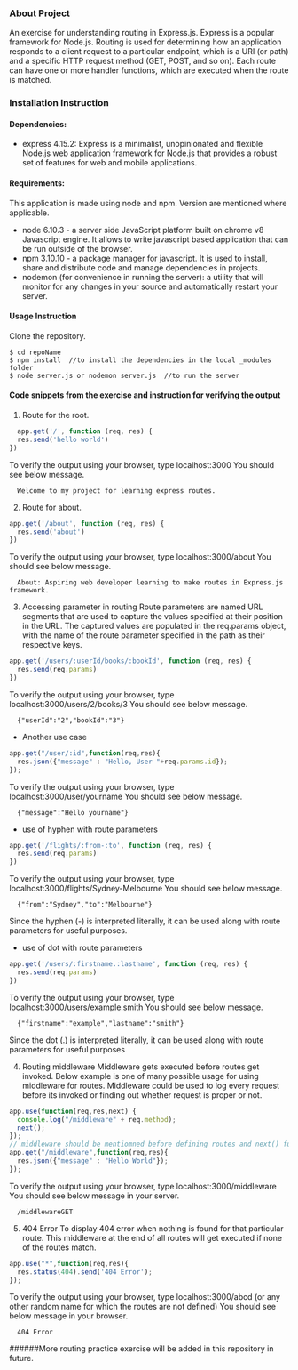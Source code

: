 ### About Project
  An exercise for understanding routing in Express.js. Express is a popular framework for Node.js. Routing is used for determining how an application responds to a client request to a particular endpoint, which is a URI (or path) and a specific HTTP request method (GET, POST, and so on). Each route can have one or more handler functions, which are executed when the route is matched.

### Installation Instruction
#### Dependencies:
  * express 4.15.2: Express is a minimalist, unopinionated and flexible Node.js web application framework for Node.js that provides a robust set of features for web and mobile applications.
#### Requirements:
  This application is made using node and npm. Version are mentioned where applicable.
  * node 6.10.3 - a server side JavaScript platform built on chrome v8 Javascript engine. It allows to write javascript based application that can be run outside of the browser.
  * npm 3.10.10 - a package manager for javascript. It is used to install, share and distribute code and manage dependencies in projects.
  * nodemon (for convenience in running the server): a utility that will monitor for any changes in your source and automatically restart your server.

#### Usage Instruction
  Clone the repository.
  ```
  $ cd repoName
  $ npm install  //to install the dependencies in the local _modules folder
  $ node server.js or nodemon server.js  //to run the server
  ```

#### Code snippets from the exercise and instruction for verifying the output
  1. Route for the root.
  ```javascript
    app.get('/', function (req, res) {
    res.send('hello world')
  })
  ```
  To verify the output using your browser, type localhost:3000
  You should see below message.
  ```
    Welcome to my project for learning express routes.
  ```

  2. Route for about.
  ```javascript
  app.get('/about', function (req, res) {
    res.send('about')
  })
  ```  
  To verify the output using your browser, type localhost:3000/about
  You should see below message.
  ```
    About: Aspiring web developer learning to make routes in Express.js framework.
  ```

  3. Accessing parameter in routing
  Route parameters are named URL segments that are used to capture the values specified at their position in the URL. The captured values are populated in the req.params object, with the name of the route parameter specified in the path as their respective keys.
  ```javascript
  app.get('/users/:userId/books/:bookId', function (req, res) {
    res.send(req.params)
  })
  ```  
  To verify the output using your browser, type localhost:3000/users/2/books/3
  You should see below message.
  ```
    {"userId":"2","bookId":"3"}
  ```

  * Another use case
  ```javascript
  app.get("/user/:id",function(req,res){
    res.json({"message" : "Hello, User "+req.params.id});
  });
  ```
  To verify the output using your browser, type localhost:3000/user/yourname
  You should see below message.
  ```
    {"message":"Hello yourname"}
  ```

  * use of hyphen with route parameters
  ```javascript
  app.get('/flights/:from-:to', function (req, res) {
    res.send(req.params)
  })
  ```
  To verify the output using your browser, type localhost:3000/flights/Sydney-Melbourne
  You should see below message.
  ```
    {"from":"Sydney","to":"Melbourne"}
  ```

  Since the hyphen (-) is interpreted literally, it can be used along with route parameters for useful purposes.

  * use of dot with route parameters
  ```javascript
  app.get('/users/:firstname.:lastname', function (req, res) {
    res.send(req.params)
  })
  ```
  To verify the output using your browser, type localhost:3000/users/example.smith
  You should see below message.
  ```
    {"firstname":"example","lastname":"smith"}
  ```

  Since the dot (.) is interpreted literally, it can be used along with route parameters for useful purposes

  4. Routing middleware
  Middleware gets executed before routes get invoked. Below example is one of many possible usage for using middleware for routes. Middleware could be used to log every request before its invoked or finding out whether request is proper or not.
  ```javascript
  app.use(function(req,res,next) {
    console.log("/middleware" + req.method);
    next();
  });
  // middleware should be mentiomned before defining routes and next() function will take your app to next routes.
  app.get("/middleware",function(req,res){
    res.json({"message" : "Hello World"});
  });
  ```
  To verify the output using your browser, type localhost:3000/middleware
  You should see below message in your server.
  ```
    /middlewareGET
  ```

  5. 404 Error
  To display 404 error when nothing is found for that particular route. This middleware at the end of all routes will get executed if none of the routes match.
  ```javascript
  app.use("*",function(req,res){
    res.status(404).send('404 Error');
  });
  ```
  To verify the output using your browser, type localhost:3000/abcd (or any other random name for which the routes are not defined)
  You should see below message in your browser.
  ```
    404 Error
  ```
######More routing practice exercise will be added in this repository in future.
